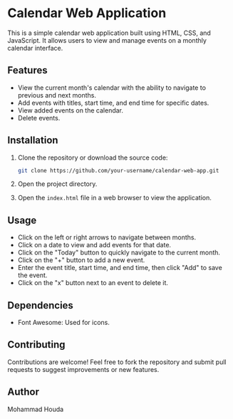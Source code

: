 # Calendar Web Application

This is a simple calendar web application built using HTML, CSS, and JavaScript. It allows users to view and manage events on a monthly calendar interface.

## Features

- View the current month's calendar with the ability to navigate to previous and next months.
- Add events with titles, start time, and end time for specific dates.
- View added events on the calendar.
- Delete events.

## Installation

1. Clone the repository or download the source code:

    ```bash
    git clone https://github.com/your-username/calendar-web-app.git
    ```

2. Open the project directory.

3. Open the `index.html` file in a web browser to view the application.

## Usage

- Click on the left or right arrows to navigate between months.
- Click on a date to view and add events for that date.
- Click on the "Today" button to quickly navigate to the current month.
- Click on the "+" button to add a new event.
- Enter the event title, start time, and end time, then click "Add" to save the event.
- Click on the "x" button next to an event to delete it.

## Dependencies

- Font Awesome: Used for icons.

## Contributing

Contributions are welcome! Feel free to fork the repository and submit pull requests to suggest improvements or new features.

## Author

Mohammad Houda
